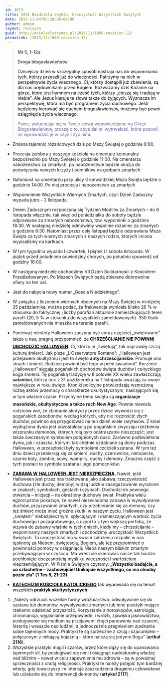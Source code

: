 ```yaml
---
id: 1673
title: XXXI Niedziela zwykła, Uroczystość Wszystkich Świętych
date: 2015-11-04T02:28:06+00:00
author: admin
layout: revision
guid: http://anielaolsztynek.pl/2015/11/1660-revision-12/
permalink: /2015/11/1660-revision-12/
---
```

> **Mt 5, 1-12a**
> 
> **Droga błogosławieństw**
> 
> <span style="color: #000000;">Dzisiejszy dzień w szczególny sposób nastraja nas do wspominania tych, którzy przeszli już do wieczności. Patrzymy na nich w perspektywie życia wiecznego. Ci, którzy dostąpili już zbawienia, są dla nas orędownikami przed Bogiem. Rozważamy dziś Kazanie na górze, które jest hymnem na cześć tych, którzy &#8222;cieszą się i radują w niebie&#8221;. Ale Jezus kieruje te słowa także do żyjących. Wyznacza im perspektywę, która ma być programem życia duchowego. Jeśli będziemy kierować się duchem błogosławieństw, możemy być pewni osiągnięcia życia wiecznego.</span>
> 
> <span style="color: #666699;">Panie, wsłuchując się w Twoje słowa wypowiedziane na Górze Błogosławieństw, proszę o to, abyś dał mi wytrwałość, która pozwoli mi wprowadzić je w czyn i żyć nimi.</span>

  * Zmiana tajemnic różańcowych dziś po Mszy Świętej o godzinie 9:00.
  * Procesja żałobna z naszego kościoła na cmentarz komunalny bezpośrednio po Mszy Świętej o godzinie 11:00. Na cmentarzu nabożeństwo za zmarłych, po nabożeństwie będzie okazja do poświęcenia nowych krzyży i pomników na grobach zmarłych.
  * Natomiast na cmentarzu przy ulicy Grunwaldzkiej Msza Święta będzie o godzinie 14:00. Po niej procesja i nabożeństwo za zmarłych.
  * Wspomnienie Wszystkich Wiernych Zmarłych, czyli Dzień Zaduszny wypada jutro &#8211; 2 listopada.
  * Dniem Zadusznym rozpoczyna się Tydzień Modlitw za Zmarłych &#8211; do 8 listopada włącznie, tak więc od poniedziałku do soboty będzie odprawiane za zmarłych nabożeństwo, tzw. wypominki o godzinie 16:30. W następną niedzielę odmówimy wspólnie różaniec za zmarłych o godzinie 8:30. Natomiast przez cały listopad będzie odprawiana Msza Święta za tych wiernych zmarłych z naszych rodzin, których imiona wypisaliśmy na kartkach.
  * W tym tygodniu wypada I czwartek, I piątek i I sobota listopada. W piątek przed południem odwiedziny chorych, po południu spowiedź od godziny 16:00.
  * W następną niedzielę obchodzimy VII Dzień Solidarności z Kościołem Prześladowanym. Po Mszach Świętych będą zbierane dobrowolne ofiary na ten cel.
  * Jest do nabycia nowy numer &#8222;Gościa Niedzielnego&#8221;.
  * W związku z liczeniem wiernych obecnych na Mszy Świętej w niedzielę 25 października, można podać, że frekwencja wyniosła blisko 26 % w stosunku do faktycznej j liczby parafian aktualnie zamieszkujących teren parafii (20, 5 % w stosunku do wszystkich zameldowanych). 350 0sób zameldowanych nie mieszka na terenie parafii.

  * Ponieważ niestety Halloween zaczyna być coraz częściej &#8222;świętowane&#8221; także u nas, pragnę przypomnieć, że <span style="color: #000000;"></span>**<span style="color: #000000;"><span style="line-height: 24px;"><span style="color: #000000;">CHRZEŚCIJANIE NIE POWIN</span><span style="line-height: 24px;"><span style="color: #000000;"><span style="text-decoration: underline;"><span style="color: #000000;">NI </span><span style="color: #000000;">OB</span></span></span></span><span style="text-decoration: underline;"><span style="color: #000000;">C</span></span></span><span style="text-decoration: underline;"><span style="color: #000000;">HODZIĆ</span></span></span>**<span style="color: #000000;"><span style="text-decoration: underline;"> <strong><span style="color: #000000;">HALLOWEEN</span></strong></span></span>. Ci, którzy je &#8222;świętują&#8221;, tak naprawdę czczą kulturę śmierci. Jak pisze &#8222;L&#8217;Osservatore Romano&#8221;: &#8222;Halloween jest przejawem okultyzmu i jest to święto **antychrześcijańskie**. Promuje ono strach i śmierć. Rodzice powinni być tego w pełni świadomi&#8221;. Korzenie &#8222;Halloween&#8221; sięgają pogańskich obchodów święta duchów i celtyckiego boga śmierci. Tę pogańską tradycję w II połowie XX wieku zawłaszczają **sataniści**, którzy noc z 31 października na 1 listopada uważają za swoje największe w roku święto. Kroniki policyjne potwierdzają wzmożoną liczbę aktów przemocy o charakterze okultystycznym, nasilających się w tym właśnie czasie. Przychylne temu świętu są <span style="line-height: 24px;"><strong>organizacje masońskie, okultystyczne a także ruch New Age</strong></span>. Pewnie niewielu rodziców wie, że zbieranie słodyczy przez dzieci wywodzi się z pogańskich zabobonów, według których, aby nie rozzłościć złych duchów, powinno się przygotować na ten dzień wiele rarytasów. Z kolei wydrążona dynia jest pozostałością po pogańskim zwyczaju rzeźbienia wizerunku demonów, których rolą było odstraszanie nieszczęść; jest także ówczesnym symbolem potępionych dusz. Zarówno podświetlona dynia, jak i czaszka, którymi tak chętnie ozdabiane są domy podczas Halloween, w przeszłości były symbolami czcicieli szatana. W tym też dniu dzieci przebierają się za śmierć, duchy, czarownice, nietoperze, czarne koty, zombie, sowy, wampiry, duchy i demony. Znaczna część z tych postaci to symbole szatana i jego pomocników.
  * ****<span style="color: #000000;"><span style="text-decoration: underline;"><span style="color: #000000;">ZABAWA W HALLOWEEN J</span><span style="color: #000000;">EST NIEBEZPIECZN</span><span style="color: #000000;">A</span></span>.</span>**** Nawet, jeśli Halloween jest przez nas traktowane jako zabawa, rzeczywistość duchowa (złe duchy, demony) widzą ludzkie zaangażowanie wyrażone w znakach, symbolach, gestach i czynach. Dochodzi do pewnego otwarcia &#8211; inicjacji &#8211; na określony duchowy świat. Praktyka wielu egzorcystów pokazuje, że nawet nieświadoma zabawa w wywoływanie duchów, przyzywanie zmarłych, czy przebieranie się za demony, czy też śmierć może mieć groźne skutki w naszym życiu. Halloween jest &#8222;świętem&#8221; niebezpiecznym, spłycającym i ośmieszającym wartość życia duchowego i pozagrobowego, a czyni to z tym większą perfidią, że wzywa do zabawy właśnie w tych dniach, kiedy my &#8211; chrześcijanie &#8211; wspominamy naszych zmarłych i obchodzimy uroczystość Wszystkich Świętych. Ta uroczystość ma w swoim założeniu rozpalić w nas tęsknotę za Niebem, świętością, Bogiem, ale też przypomnieć o powinności pomocy w osiągnięciu Nieba naszym bliskim zmarłym przebywającym w czyśćcu. Ma wreszcie skierować nasze tak bardzo pochłonięte doczesnością myśli ku wieczności i wartościom nieprzemijającym. W Piśmie Świętym czytamy: <span style="color: #000000;"><strong>&#8222;Wszystko badajcie, a co szlachetne &#8211; zachowujcie! Unikajcie wszystkiego, co ma choćby pozór zła&#8221; (1 Tes 5, 21-23)</strong></span>

  * <span style="color: #000000;"><strong><span style="color: #000000;"><span style="text-decoration: underline;"><span style="color: #000000;">KATECHIZM KOŚCIOŁA KATOLICKIEGO</span></span></span></strong> tak wypowiada się na temat wszelkich <strong>praktyk okultystycznych</strong>: </span>

 <span style="font-size: 16px;"></span>

  1. &#8222;Należy odrzucić wszelkie formy wróżbiarstwa: odwoływanie się do szatana lub demonów, wywoływanie zmarłych lub inne praktyki mające rzekomo odsłaniać przyszłość. Korzystanie z horoskopów, astrologia, chiromancja, wyjaśnianie przepowiedni i wróżb, zjawiska jasnowidztwa, posługiwanie się medium są przejawami chęci panowania nad czasem, historią i wreszcie nad ludźmi, a jednocześnie pragnieniem zjednania sobie tajemnych mocy. Praktyki te są sprzeczne z czcią i szacunkiem &#8211; połączonym z miłującą bojaźnią &#8211; które należą się jedynie Bogu&#8221; (**artkuł 2116**).
  2. Wszystkie praktyki magii i czarów, przez które dąży się do opanowania tajemnych sił, by posługiwać się nimi i osiągnąć nadnaturalną władzę nad bliźnim &#8211; nawet w celu zapewnienia mu zdrowia &#8211; są w poważnej sprzeczności z cnotą religijności. Praktyki te należy potępić tym bardziej wtedy, gdy towarzyszy im intencja zaszkodzenia drugiemu człowiekowi lub uciekania się do interwencji demonów (**artykuł 2117**).